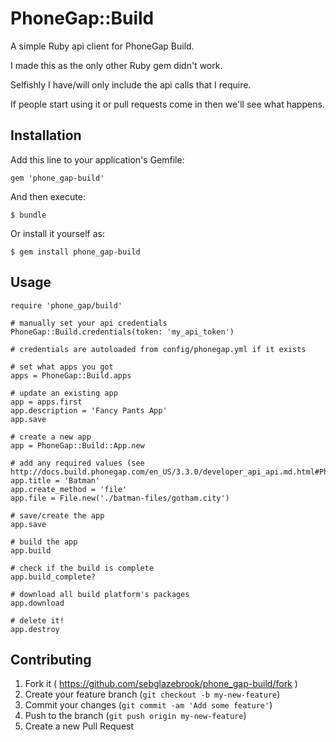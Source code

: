 # PhoneGap::Build

A simple Ruby api client for PhoneGap Build.

I made this as the only other Ruby gem didn't work.

Selfishly I have/will only include the api calls that I require.

If people start using it or pull requests come in then we'll see what happens.

## Installation

Add this line to your application's Gemfile:

    gem 'phone_gap-build'

And then execute:

    $ bundle

Or install it yourself as:

    $ gem install phone_gap-build

## Usage

    require 'phone_gap/build'

    # manually set your api credentials
    PhoneGap::Build.credentials(token: 'my_api_token')

    # credentials are autoloaded from config/phonegap.yml if it exists

    # set what apps you got
    apps = PhoneGap::Build.apps

    # update an existing app
    app = apps.first
    app.description = 'Fancy Pants App'
    app.save

    # create a new app
    app = PhoneGap::Build::App.new

    # add any required values (see http://docs.build.phonegap.com/en_US/3.3.0/developer_api_api.md.html#PhoneGap%20Build%20Developer%20API)
    app.title = 'Batman'
    app.create_method = 'file'
    app.file = File.new('./batman-files/gotham.city')

    # save/create the app
    app.save

    # build the app
    app.build

    # check if the build is complete
    app.build_complete?

    # download all build platform's packages
    app.download

    # delete it!
    app.destroy

## Contributing

1. Fork it ( https://github.com/sebglazebrook/phone_gap-build/fork )
2. Create your feature branch (`git checkout -b my-new-feature`)
3. Commit your changes (`git commit -am 'Add some feature'`)
4. Push to the branch (`git push origin my-new-feature`)
5. Create a new Pull Request
